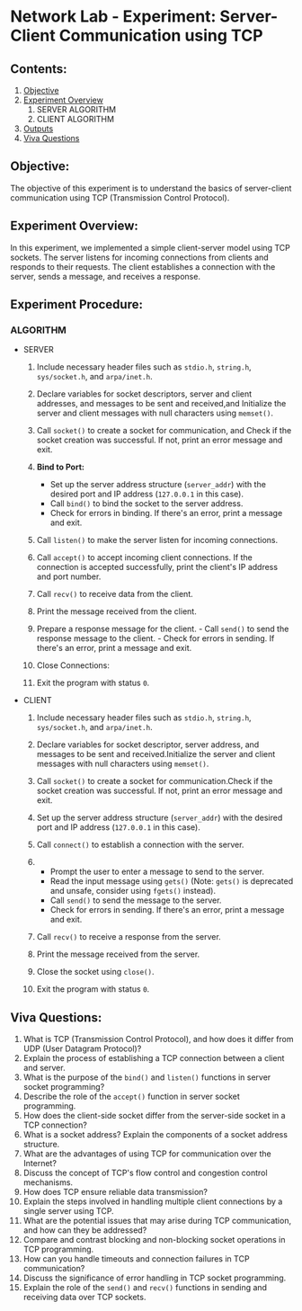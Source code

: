 # Network Lab - Experiment: Server-Client Communication using TCP

## Contents:
1. [Objective](https://github.com/Xrg360/networkLabS6/blob/master/exp1-TCP/README.md#objective)
2. [Experiment Overview](https://github.com/Xrg360/networkLabS6/tree/master/exp1-TCP#experiment-overview)
   1. SERVER ALGORITHM
   2. CLIENT ALGORITHM
3. [Outputs](https://github.com/Xrg360/networkLabS6/blob/master/exp1-TCP/output.md)
4. [Viva Questions](https://github.com/Xrg360/networkLabS6/tree/master/exp1-TCP#viva-questions)


## Objective:
The objective of this experiment is to understand the basics of server-client communication using TCP (Transmission Control Protocol).

## Experiment Overview:
In this experiment, we implemented a simple client-server model using TCP sockets. The server listens for incoming connections from clients and responds to their requests. The client establishes a connection with the server, sends a message, and receives a response.

## Experiment Procedure:
### ALGORITHM

   - SERVER
      1. Include necessary header files such as `stdio.h`, `string.h`, `sys/socket.h`, and `arpa/inet.h`.
   
      2. Declare variables for socket descriptors, server and client addresses, and messages to be sent and received,and Initialize the server and client messages with null characters using `memset()`.
      
      3. Call `socket()` to create a socket for communication, and Check if the socket creation was successful. If not, print an error message and exit.
      
      4. **Bind to Port:**
         - Set up the server address structure (`server_addr`) with the desired port and IP address (`127.0.0.1` in this case).
         - Call `bind()` to bind the socket to the server address.
         - Check for errors in binding. If there's an error, print a message and exit.
      
      5. Call `listen()` to make the server listen for incoming connections.
      
      6. Call `accept()` to accept incoming client connections. If the connection is accepted successfully, print the client's IP address and port number.
      
      7.  Call `recv()` to receive data from the client.
      
      8.  Print the message received from the client.
      
      9.  Prepare a response message for the client.
         - Call `send()` to send the response message to the client.
         - Check for errors in sending. If there's an error, print a message and exit.
      
      10. Close Connections:
      
      11.  Exit the program with status `0`.
   
   - CLIENT
      1.  Include necessary header files such as `stdio.h`, `string.h`, `sys/socket.h`, and `arpa/inet.h`.
      
      2. Declare variables for socket descriptor, server address, and messages to be sent and received.Initialize the server and client messages with null characters using `memset()`.
      
      3. Call `socket()` to create a socket for communication.Check if the socket creation was successful. If not, print an error message and exit.
      
      4. Set up the server address structure (`server_addr`) with the desired port and IP address (`127.0.0.1` in this case).
      
      5. Call `connect()` to establish a connection with the server.
      
      6. - Prompt the user to enter a message to send to the server.
         - Read the input message using `gets()` (Note: `gets()` is deprecated and unsafe, consider using `fgets()` instead).
         - Call `send()` to send the message to the server.
         - Check for errors in sending. If there's an error, print a message and exit.
      
      7. Call `recv()` to receive a response from the server.
      
      8. Print the message received from the server.
      
      9. Close the socket using `close()`.
      
      10. Exit the program with status `0`.



## Viva Questions:
1. What is TCP (Transmission Control Protocol), and how does it differ from UDP (User Datagram Protocol)?
2. Explain the process of establishing a TCP connection between a client and server.
3. What is the purpose of the `bind()` and `listen()` functions in server socket programming?
4. Describe the role of the `accept()` function in server socket programming.
5. How does the client-side socket differ from the server-side socket in a TCP connection?
6. What is a socket address? Explain the components of a socket address structure.
7. What are the advantages of using TCP for communication over the Internet?
8. Discuss the concept of TCP's flow control and congestion control mechanisms.
9. How does TCP ensure reliable data transmission?
10. Explain the steps involved in handling multiple client connections by a single server using TCP.
11. What are the potential issues that may arise during TCP communication, and how can they be addressed?
12. Compare and contrast blocking and non-blocking socket operations in TCP programming.
13. How can you handle timeouts and connection failures in TCP communication?
14. Discuss the significance of error handling in TCP socket programming.
15. Explain the role of the `send()` and `recv()` functions in sending and receiving data over TCP sockets.

